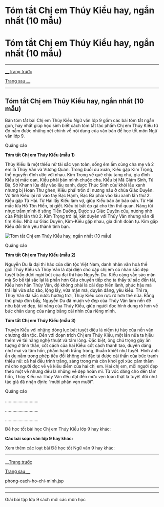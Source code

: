 # Tóm tắt Chị em Thúy Kiều hay, ngắn nhất (10 mẫu)

# Tóm tắt Chị em Thúy Kiều hay, ngắn nhất (10 mẫu)

* * *

[__Trang trước](https://vietjack.com/soan-van-lop-9/chi-em-thuy-kieu.jsp)

[Trang sau __](https://vietjack.com/soan-van-lop-9/chi-em-thuy-kieu.jsp)

* * *

## Tóm tắt Chị em Thúy Kiều hay, ngắn nhất (10 mẫu)

Bản tóm tắt bài Chị em Thúy Kiều Ngữ văn lớp 9 gồm các bài tóm tắt ngắn gọn, hay nhất giúp học sinh biết cách tóm tắt tác phẩm Chị em Thúy Kiều từ đó nắm được những nét chính về nội dung của văn bản để học tốt môn Ngữ văn lớp 9.

Quảng cáo

**Tóm tắt Chị em Thúy Kiều (mẫu 1)**

Thúy Kiều là một thiếu nữ tài sắc vẹn toàn, sống êm ấm cùng cha mẹ và 2 em là Thúy Vân và Vương Quan. Trong buổi du xuân, Kiều gặp Kim Trọng, thề nguyền đính ước với nhau. Kim Trọng về quê chịu tang chú, gia đình Kiều bị mắc oan, Kiều phải bán mình chuộc cha. Kiều bị Mã Giám Sinh, Tú Bà, Sở Khanh lừa đẩy vào lầu xanh, được Thúc Sinh cúư khỏi lầu xanh nhưng bị Hoạn Thư ghen, Kiều phải trốn đi nương náu ở chùa Giác Duyên. Vô tình Kiều lại rơi vào tay Bạc Hạnh, Bạc Bà phải vào lầu xanh lần thứ 2. Kiều gặp Từ Hải. Từ Hải lấy Kiều làm vợ, giúp Kiều báo ân báo oán. Từ Hải mắc lừa Hồ Tôn Hiến, bị giết. Kiều bị bắt ép gả cho tên thổ quan. Nàng tủi nhục trầm mình ở sông Tiền Đường, Được sư Giác Duyên cứu, nương nhờ cửa Phật lần thứ 2. Kim Trọng trở lại, kết duyên với Thúy Vân nhưng vẫn đi tìm Kiều. Nhờ sư Giác Duyên, Kim-Kiều gặp nhau, gia đình đoàn tụ. Kim gặp Kiều đổi tình yêu thành tình bạn.

![Tóm tắt Chị em Thúy Kiều hay, ngắn nhất \(10 mẫu\)](https://vietjack.com/soan-van-lop-9/images/tom-tat-chi-em-thuy-kieu.PNG)

Quảng cáo

**Tóm tắt Chị em Thúy Kiều (mẫu 2)**

Nguyễn Du là đại thi hào của dân tộc Việt Nam, danh nhân văn hoá thế giới.Thúy Kiều và Thúy Vân là đại diện cho cặp chị em có nhan sắc đẹp tuyệt trần dưới ngòi bút của đại thi hào Nguyễn Du. Kiều càng sắc sảo mặn mà So bề tài sắc lại là phần hơn Câu chuyển tiếp cho ta thấy từ sắc đến tài, Kiều hơn hẳn Thúy Vân, đó không phải là cái đẹp hiền lành, phúc hậu mà trái lại vừa sắc sảo, lộng lầy, vừa mặn mà, duyên dáng, yêu kiều. Thì ra, Thúy Vân đã sắc nước hương trời, Thúy Kiều còn rực rỡ hơn thế nữa. Bằng thủ pháp đòn bẩy, Nguyễn Du đã mượn vẻ đẹp của Thúy Vân làm nền để nêu bật vẻ đẹp, tài năng của Thúy Kiều, giúp người đọc hình dung rõ hơn về bức chân dung của nàng bằng cái nhìn của riêng mình.

**Tóm tắt Chị em Thúy Kiều (mẫu 3)**

Truyện Kiều với những dòng lục bát tuyệt diệu là niềm tự hào của nền văn chương dân tộc. Đến với đoạn trích Chị em Thúy Kiều, một lần nữa ta hiểu thêm về tài năng nghệ thuật và tấm lòng. Đặc biệt, ông chú trọng gây ấn tượng ở tinh thần, cốt cách của hai Kiều: cốt cách thanh tao, duyên dáng như mai và tâm hồn, phẩm hạnh trắng trong, thuần khiết như tuyết. Hình ảnh ẩn dụ nằm trong phép tiểu đối không chỉ đặc tả được cái thần của bức tranh thiếu nữ: cả hai đều trinh trắng, sáng trong mà còn khơi gợi xúc cảm thẩm mĩ cho người đọc về vẻ kiều diễm của hai chị em. Hai chị em, mỗi người đẹp theo một vẻ nhưng đều là những vẻ đẹp hoàn mĩ. Từ vóc dáng cho đến tâm hồn, Thúy Kiều và Thúy Vân đều đạt đến mức vẹn toàn thật là tuyệt đối như tác giả đã nhận định: “mười phân vẹn mười”.

Quảng cáo

...........................

...........................

...........................

Để học tốt bài học Chị em Thúy Kiều lớp 9 hay khác:

**Các bài soạn văn lớp 9 hay khác:**

Xem thêm các loạt bài Để học tốt Ngữ văn 9 hay khác:

* * *

[__Trang trước](https://vietjack.com/soan-van-lop-9/chi-em-thuy-kieu.jsp)

[Trang sau __](https://vietjack.com/soan-van-lop-9/chi-em-thuy-kieu.jsp)

phong-cach-ho-chi-minh.jsp

* * *

* * *

Giải bài tập lớp 9 sách mới các môn học
